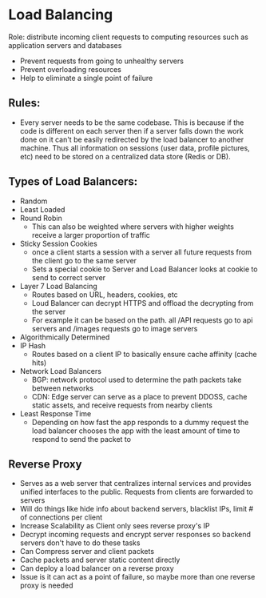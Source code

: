 # Load Balancing
Role: distribute incoming client requests to computing resources such as application servers and databases
- Prevent requests from going to unhealthy servers
- Prevent overloading resources
- Help to eliminate a single point of failure

## Rules:
- Every server needs to be the same codebase. This is because if the code is different on each server then if a server falls down the work done on it can't be easily redirected by the load balancer to another machine. Thus all information on sessions (user data, profile pictures, etc) need to be stored on a centralized data store (Redis or DB).

## Types of Load Balancers:
- Random
- Least Loaded
- Round Robin
    - This can also be weighted where servers with higher weights receive a larger proportion of traffic
- Sticky Session Cookies
    - once a client starts a session with a server all future requests from the client go to the same server
    - Sets a special cookie to Server and Load Balancer looks at cookie to send to correct server
- Layer 7 Load Balancing
    - Routes based on URL, headers, cookies, etc
    - Loud Balancer can decrypt HTTPS and offload the decrypting from the server
    - For example it can be based on the path. all /API requests go to api servers and /images requests go to image servers
- Algorithmically Determined
- IP Hash
    - Routes based on a client IP to basically ensure cache affinity (cache hits)
- Network Load Balancers
    - BGP: network protocol used to determine the path packets take between networks
    - CDN: Edge server can serve as a place to prevent DDOSS, cache static assets, and receive requests from nearby clients 
- Least Response Time
    - Depending on how fast the app responds to a dummy request the load balancer chooses the app with the least amount of time to respond to send the packet to
## Reverse Proxy
- Serves as a web server that centralizes internal services and provides unified interfaces to the public. Requests from clients are forwarded to servers
- Will do things like hide info about backend servers, blacklist IPs, limit # of connections per client
- Increase Scalability as Client only sees reverse proxy's IP
- Decrypt incoming requests and encrypt server responses so backend servers don't have to do these tasks
- Can Compress server and client packets
- Cache packets and server static content directly
- Can deploy a load balancer on a reverse proxy
- Issue is it can act as a point of failure, so maybe more than one reverse proxy is needed

